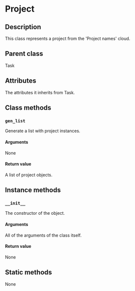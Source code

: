 # Project

## Description
This class represents a project from the 'Project names' cloud.

## Parent class
Task

## Attributes

The attributes it inherits from Task.


## Class methods

### ```gen_list```
Generate a list with project instances.

#### Arguments

None

#### Return value

A list of project objects.


## Instance methods

### ```__init__```
The constructor of the object.


#### Arguments

All of the arguments of the class itself.

#### Return value
None



## Static methods

None
